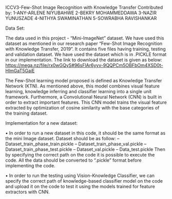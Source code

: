 
        
ICCV3-Few-Shot Image Recognition with Knowledge Transfer
         Contributed by:
        1-ANY-ARLENE NIYUBAHWE 
        2-BEKRY MOHAMMEDDAWA 
        3-NAZIR YUNUSZADE 
        4-NITHYA SWAMINATHAN 
        5-SOWRABHA RAVISHANKAR 
    
    
Data Set:

The data used in this project - “Mini-ImageNet” dataset. We have used this
dataset as mentioned in our research paper “Few-Shot Image Recognition with
Knowledge Transfer, 2019”. It contains five files having training, testing and
validation dataset. We have used the dataset which is in .PICKLE format in our
implementation. The link to download the dataset is given as below:
https://mega.nz/file/rx0wGQyS#96sFlAr6yyv-9QQPCm5OBFbOm4XSD0t-HlmGaT5GaiE


The Few-Shot learning model proposed is defined
as Knowledge Transfer Network (KTN). As mentioned above, this model combines 
visual feature learning, knowledge inferring and classifier learning into a
single unit framework. Furthermore, a Convolutional Neural Network (CNN) is
built in order to extract important features. This CNN model trains the visual
feature extracted by optimization of cosine similarity with the base categories of
the training dataset.

Implementation for a new dataset:

• In order to run a new dataset in this code, it should be the same format as
the mini Image dataset. Dataset should be as follow:
– Dataset_train_phase_train.pickle
– Dataset_train_phase_val.pickle
– Dataset_train_phase_test.pickle
– Dataset_val.pickle
– Data_test.pickle
Then by specifying the correct path on the code it is possible to execute
the code. All the data should be converted to “.pickle” format before
implementing the code.


• In order to run the testing using Vision-Knowledge Classifier, we can
specify the correct path of knowledge-based classifier model on the code
and upload it on the code to test it using the models trained for feature
extractors with CNN.
